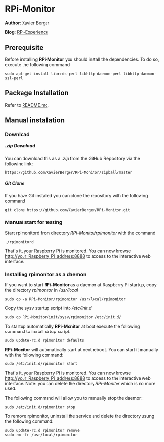 # RPi-Monitor

**Author**: Xavier Berger

**Blog**: [RPi-Experience](http://rpi-experiences.blogspot.fr/)

## Prerequisite

Before installing **RPi-Monitor** you should install the dependencies. To do so, execute the following command:

    sudo apt-get install librrds-perl libhttp-daemon-perl libhttp-daemon-ssl-perl

## Package Installation

Refer to [README.md](https://github.com/XavierBerger/RPi-Monitor/blob/master/README.md).


## Manual installation

### Download

##### .zip Download

You can download this as a _.zip_ from the GitHub Repository via the following link:

    https://github.com/XavierBerger/RPi-Monitor/zipball/master

##### Git Clone

If you have Git installed you can clone the repository with the following command

    git clone https://github.com/XavierBerger/RPi-Monitor.git

### Manual start for testing

Start rpimonitord from directory _RPi-Monitor/rpimonitor_ with the command

    ./rpimonitord

That's it, your Raspberry Pi is monitored. You can now browse <http://your_Raspberry_Pi_address:8888> to
access to the interactive web interface.

### Installing rpimonitor as a daemon

If you want to start **RPi-Monitor** as a daemon at Raspberry Pi startup, copy the directory _rpimonitor_ in _/usr/local_

    sudo cp -a RPi-Monitor/rpimonitor /usr/local/rpimonitor

Copy the sysv startup script into _/etc/init.d_

    sudo cp RPi-Monitor/init/sysv/rpimonitor /etc/init.d/

To startup automatically **RPi-Monitor** at boot execute the following command to install strtup script:

    sudo update-rc.d rpimonitor defaults

**RPi-Monitor** will automatically start at next reboot. You can start it manually with the following command:

    sudo /etc/init.d/rpimonitor start

That's it, your Raspberry Pi is monitored. You can now browse <http://your_Raspberry_Pi_address:8888> to
access to the interactive web interface. Note: you can delete the directory _RPi-Monitor_ which is no more used.

The following command will allow you to manually stop the daemon:

    sudo /etc/init.d/rpimonitor stop

To remove rpimonitor, uninstall the service and delete the directory usung the following command:

    sudo update-rc.d rpimonitor remove
    sudo rm -fr /usr/local/rpimonitor


